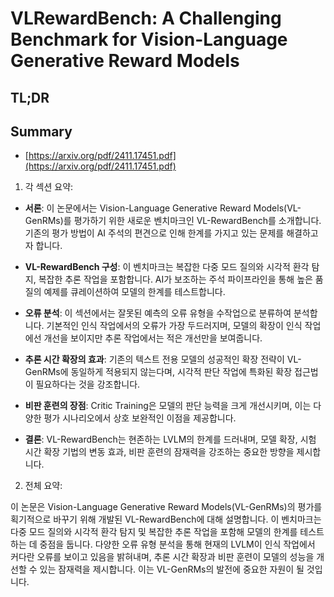 # VLRewardBench: A Challenging Benchmark for Vision-Language Generative Reward Models
## TL;DR
## Summary
- [https://arxiv.org/pdf/2411.17451.pdf](https://arxiv.org/pdf/2411.17451.pdf)

1. 각 섹션 요약:

- **서론**: 이 논문에서는 Vision-Language Generative Reward Models(VL-GenRMs)를 평가하기 위한 새로운 벤치마크인 VL-RewardBench를 소개합니다. 기존의 평가 방법이 AI 주석의 편견으로 인해 한계를 가지고 있는 문제를 해결하고자 합니다.

- **VL-RewardBench 구성**: 이 벤치마크는 복잡한 다중 모드 질의와 시각적 환각 탐지, 복잡한 추론 작업을 포함합니다. AI가 보조하는 주석 파이프라인을 통해 높은 품질의 예제를 큐레이션하여 모델의 한계를 테스트합니다.

- **오류 분석**: 이 섹션에서는 잘못된 예측의 오류 유형을 수작업으로 분류하여 분석합니다. 기본적인 인식 작업에서의 오류가 가장 두드러지며, 모델의 확장이 인식 작업에선 개선을 보이지만 추론 작업에서는 적은 개선만을 보여줍니다.

- **추론 시간 확장의 효과**: 기존의 텍스트 전용 모델의 성공적인 확장 전략이 VL-GenRMs에 동일하게 적용되지 않는다며, 시각적 판단 작업에 특화된 확장 접근법이 필요하다는 것을 강조합니다.

- **비판 훈련의 장점**: Critic Training은 모델의 판단 능력을 크게 개선시키며, 이는 다양한 평가 시나리오에서 상호 보완적인 이점을 제공합니다.

- **결론**: VL-RewardBench는 현존하는 LVLM의 한계를 드러내며, 모델 확장, 시험 시간 확장 기법의 변동 효과, 비판 훈련의 잠재력을 강조하는 중요한 방향을 제시합니다.

2. 전체 요약:

이 논문은 Vision-Language Generative Reward Models(VL-GenRMs)의 평가를 획기적으로 바꾸기 위해 개발된 VL-RewardBench에 대해 설명합니다. 이 벤치마크는 다중 모드 질의와 시각적 환각 탐지 및 복잡한 추론 작업을 포함해 모델의 한계를 테스트하는 데 중점을 둡니다. 다양한 오류 유형 분석을 통해 현재의 LVLM이 인식 작업에서 커다란 오류를 보이고 있음을 밝혀내며, 추론 시간 확장과 비판 훈련이 모델의 성능을 개선할 수 있는 잠재력을 제시합니다. 이는 VL-GenRMs의 발전에 중요한 자원이 될 것입니다.